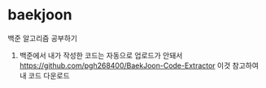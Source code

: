 # baekjoon

백준 알고리즘 공부하기

1) 백준에서 내가 작성한 코드는 자동으로 업로드가 안돼서  
https://github.com/pgh268400/BaekJoon-Code-Extractor 이것 참고하여 내 코드 다운로드
